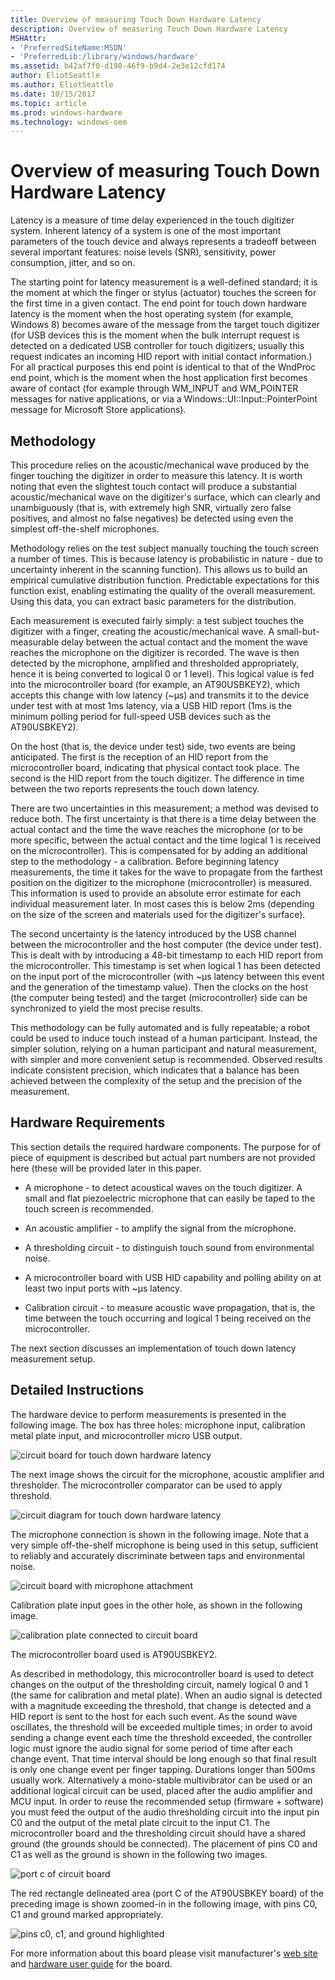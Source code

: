 ```yaml
---
title: Overview of measuring Touch Down Hardware Latency
description: Overview of measuring Touch Down Hardware Latency
MSHAttr:
- 'PreferredSiteName:MSDN'
- 'PreferredLib:/library/windows/hardware'
ms.assetid: b42af7f0-d198-46f9-b9d4-2e3e12cfd174
author: EliotSeattle
ms.author: EliotSeattle
ms.date: 10/15/2017
ms.topic: article
ms.prod: windows-hardware
ms.technology: windows-oem
---
```


# Overview of measuring Touch Down Hardware Latency


Latency is a measure of time delay experienced in the touch digitizer system. Inherent latency of a system is one of the most important parameters of the touch device and always represents a tradeoff between several important features: noise levels (SNR), sensitivity, power consumption, jitter, and so on.

The starting point for latency measurement is a well-defined standard; it is the moment at which the finger or stylus (actuator) touches the screen for the first time in a given contact. The end point for touch down hardware latency is the moment when the host operating system (for example, Windows 8) becomes aware of the message from the target touch digitizer (for USB devices this is the moment when the bulk interrupt request is detected on a dedicated USB controller for touch digitizers; usually this request indicates an incoming HID report with initial contact information.) For all practical purposes this end point is identical to that of the WndProc end point, which is the moment when the host application first becomes aware of contact (for example through WM\_INPUT and WM\_POINTER messages for native applications, or via a Windows::UI::Input::PointerPoint message for Microsoft Store applications).

## <span id="Methodology"></span><span id="methodology"></span><span id="METHODOLOGY"></span>Methodology


This procedure relies on the acoustic/mechanical wave produced by the finger touching the digitizer in order to measure this latency. It is worth noting that even the slightest touch contact will produce a substantial acoustic/mechanical wave on the digitizer's surface, which can clearly and unambiguously (that is, with extremely high SNR, virtually zero false positives, and almost no false negatives) be detected using even the simplest off-the-shelf microphones.

Methodology relies on the test subject manually touching the touch screen a number of times. This is because latency is probabilistic in nature - due to uncertainty inherent in the scanning function). This allows us to build an empirical cumulative distribution function. Predictable expectations for this function exist, enabling estimating the quality of the overall measurement. Using this data, you can extract basic parameters for the distribution.

Each measurement is executed fairly simply: a test subject touches the digitizer with a finger, creating the acoustic/mechanical wave. A small-but-measurable delay between the actual contact and the moment the wave reaches the microphone on the digitizer is recorded. The wave is then detected by the microphone, amplified and thresholded appropriately, hence it is being converted to logical 0 or 1 level). This logical value is fed into the microcontroller board (for example, an AT90USBKEY2), which accepts this change with low latency (~µs) and transmits it to the device under test with at most 1ms latency, via a USB HID report (1ms is the minimum polling period for full-speed USB devices such as the AT90USBKEY2).

On the host (that is, the device under test) side, two events are being anticipated. The first is the reception of an HID report from the microcontroller board, indicating that physical contact took place. The second is the HID report from the touch digitizer. The difference in time between the two reports represents the touch down latency.

There are two uncertainties in this measurement; a method was devised to reduce both. The first uncertainty is that there is a time delay between the actual contact and the time the wave reaches the microphone (or to be more specific, between the actual contact and the time logical 1 is received on the microcontroller). This is compensated for by adding an additional step to the methodology - a calibration. Before beginning latency measurements, the time it takes for the wave to propagate from the farthest position on the digitizer to the microphone (microcontroller) is measured. This information is used to provide an absolute error estimate for each individual measurement later. In most cases this is below 2ms (depending on the size of the screen and materials used for the digitizer's surface).

The second uncertainty is the latency introduced by the USB channel between the microcontroller and the host computer (the device under test). This is dealt with by introducing a 48-bit timestamp to each HID report from the microcontroller. This timestamp is set when logical 1 has been detected on the input port of the microcontroller (with ~µs latency between this event and the generation of the timestamp value). Then the clocks on the host (the computer being tested) and the target (microcontroller) side can be synchronized to yield the most precise results.

This methodology can be fully automated and is fully repeatable; a robot could be used to induce touch instead of a human participant. Instead, the simpler solution, relying on a human participant and natural measurement, with simpler and more convenient setup is recommended. Observed results indicate consistent precision, which indicates that a balance has been achieved between the complexity of the setup and the precision of the measurement.

## <span id="Hardware_Requirements"></span><span id="hardware_requirements"></span><span id="HARDWARE_REQUIREMENTS"></span>Hardware Requirements


This section details the required hardware components. The purpose for of piece of equipment is described but actual part numbers are not provided here (these will be provided later in this paper.

-   A microphone - to detect acoustical waves on the touch digitizer. A small and flat piezoelectric microphone that can easily be taped to the touch screen is recommended.

-   An acoustic amplifier - to amplify the signal from the microphone.

-   A thresholding circuit - to distinguish touch sound from environmental noise.

-   A microcontroller board with USB HID capability and polling ability on at least two input ports with ~µs latency.

-   Calibration circuit - to measure acoustic wave propagation, that is, the time between the touch occurring and logical 1 being received on the microcontroller.

The next section discusses an implementation of touch down latency measurement setup.

## <span id="Detailed_Instructions"></span><span id="detailed_instructions"></span><span id="DETAILED_INSTRUCTIONS"></span>Detailed Instructions


The hardware device to perform measurements is presented in the following image. The box has three holes: microphone input, calibration metal plate input, and microcontroller micro USB output.

![circuit board for touch down hardware latency](images/hck-touchdownhardwarelatency1.jpg)

The next image shows the circuit for the microphone, acoustic amplifier and thresholder. The microcontroller comparator can be used to apply threshold.

![circuit diagram for touch down hardware latency](images/hck-touchdownhardwarelatency2.jpg)

The microphone connection is shown in the following image. Note that a very simple off-the-shelf microphone is being used in this setup, sufficient to reliably and accurately discriminate between taps and environmental noise.

![circuit board with microphone attachment](images/hck-touchdownhardwarelatency3.jpg)

Calibration plate input goes in the other hole, as shown in the following image.

![calibration plate connected to circuit board](images/hck-touchdownhardwarelatency4.jpg)

The microcontroller board used is AT90USBKEY2.

As described in methodology, this microcontroller board is used to detect changes on the output of the thresholding circuit, namely logical 0 and 1 (the same for calibration and metal plate). When an audio signal is detected with a magnitude exceeding the threshold, that change is detected and a HID report is sent to the host for each such event. As the sound wave oscillates, the threshold will be exceeded multiple times; in order to avoid sending a change event each time the threshold exceeded, the controller logic must ignore the audio signal for some period of time after each change event. That time interval should be long enough so that final result is only one change event per finger tapping. Durations longer than 500ms usually work. Alternatively a mono-stable multivibrator can be used or an additional logical circuit can be used, placed after the audio amplifier and MCU input. In order to reuse the recommended setup (firmware + software) you must feed the output of the audio thresholding circuit into the input pin C0 and the output of the metal plate circuit to the input C1. The microcontroller board and the thresholding circuit should have a shared ground (the grounds should be connected). The placement of pins C0 and C1 as well as the ground is shown in the following two images.

![port c of circuit board](images/hck-touchdownhardwarelatency5.jpg)

The red rectangle delineated area (port C of the AT90USBKEY board) of the preceding image is shown zoomed-in in the following image, with pins C0, C1 and ground marked appropriately.

![pins c0, c1, and ground highlighted](images/hck-touchdownhardwarelatency6.jpg)

For more information about this board please visit manufacturer's [web site](http://www.atmel.com/tools/AT90USBKEY.aspx) and [hardware user guide](http://www.atmel.com/Images/doc7627.pdf) for the board.

 

 






